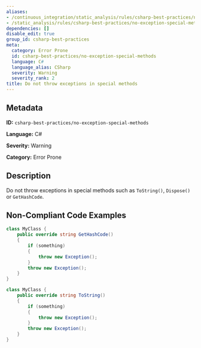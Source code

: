 ```yaml
---
aliases:
- /continuous_integration/static_analysis/rules/csharp-best-practices/no-exception-special-methods
- /static_analysis/rules/csharp-best-practices/no-exception-special-methods
dependencies: []
disable_edit: true
group_id: csharp-best-practices
meta:
  category: Error Prone
  id: csharp-best-practices/no-exception-special-methods
  language: C#
  language_alias: CSharp
  severity: Warning
  severity_rank: 2
title: Do not throw exceptions in special methods
---
```

<!--  SOURCED FROM https://github.com/DataDog/datadog-static-analyzer-rule-docs -->


## Metadata
**ID:** `csharp-best-practices/no-exception-special-methods`

**Language:** C#

**Severity:** Warning

**Category:** Error Prone

## Description
Do not throw exceptions in special methods such as `ToString()`, `Dispose()` or `GetHashCode`.

## Non-Compliant Code Examples
```csharp
class MyClass {
    public override string GetHashCode()
    {
        if (something)
        {
            throw new Exception();
        }
        throw new Exception();
    }
}

```

```csharp
class MyClass {
    public override string ToString()
    {
        if (something)
        {
            throw new Exception();
        }
        throw new Exception();
    }
}

```
